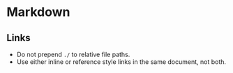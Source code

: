 # Markdown

## Links

- Do not prepend `./` to relative file paths.
- Use either inline or reference style links in the same document, not both.
